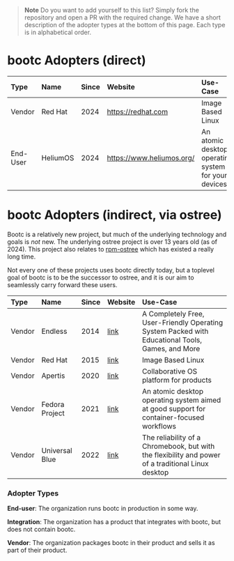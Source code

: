
> **Note**
> Do you want to add yourself to this list? Simply fork the repository and open a PR with the required change.
> We have a short description of the adopter types at the bottom of this page. Each type is in alphabetical order. 

# bootc Adopters (direct)

| Type | Name | Since | Website | Use-Case |
|:-|:-|:-|:-|:-|
Vendor | Red Hat | 2024 | https://redhat.com | Image Based Linux 
End-User | HeliumOS | 2024 | https://www.heliumos.org/ | An atomic desktop operating system for your devices

# bootc Adopters (indirect, via ostree)

Bootc is a relatively new project, but much of the underlying technology and goals is *not* new.
The underlying ostree project is over 13 years old (as of 2024). This project also relates
to [rpm-ostree](https://github.com/coreos/rpm-ostree/) which has existed a really long time.

Not every one of these projects uses bootc directly today, but a toplevel goal of bootc
is to be the successor to ostree, and it is our aim to seamlessly carry forward these users.

| Type | Name | Since | Website | Use-Case |
|:-|:-|:-|:-|:-|
| Vendor | Endless | 2014 | [link](https://www.endlessos.org/os) | A Completely Free, User-Friendly Operating System Packed with Educational Tools, Games, and More
| Vendor | Red Hat | 2015 | [link](https://redhat.com) | Image Based Linux
| Vendor | Apertis | 2020 | [link](https://apertis.org) | Collaborative OS platform for products
| Vendor | Fedora Project | 2021 | [link](https://fedoraproject.org/atomic-desktops/) | An atomic desktop operating system aimed at good support for container-focused workflows
| Vendor | Universal Blue   | 2022 | [link](https://universal-blue.org/) | The reliability of a Chromebook, but with the flexibility and power of a traditional Linux desktop

### Adopter Types

**End-user**: The organization runs bootc in production in some way.

**Integration**: The organization has a product that integrates with bootc, but does not contain bootc.

**Vendor**: The organization packages bootc in their product and sells it as part of their product.


